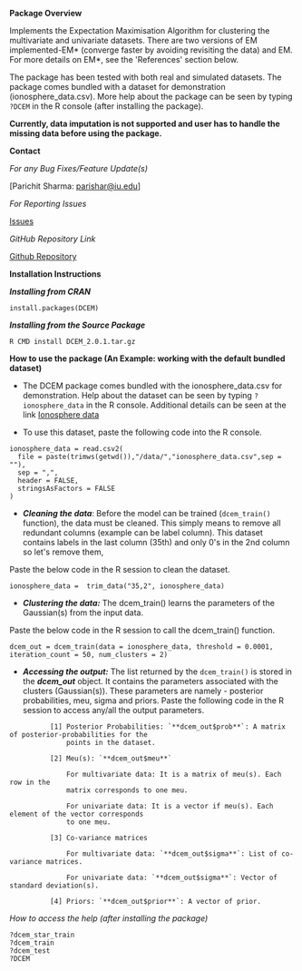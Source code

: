 
**Package Overview**

Implements the Expectation Maximisation Algorithm for clustering the multivariate and univariate datasets. There are two versions of EM implemented-EM* (converge faster by avoiding revisiting the data) and EM. For more details on EM\*, see the 'References' section below.  

The package has been tested with both real and simulated datasets. The package comes bundled with a dataset for demonstration (ionosphere_data.csv). More help about the package can be seen by typing `?DCEM` in the R console (after installing the package).

**Currently, data imputation is not supported and user has to handle the missing data before using the package.**


**Contact**

*For any Bug Fixes/Feature Update(s)*

[Parichit Sharma: parishar@iu.edu]

*For Reporting Issues*

[Issues](https://github.com/parichit/DCEM/issues)

*GitHub Repository Link*

[Github Repository](https://github.com/parichit/DCEM)
  
  
**Installation Instructions**

**_Installing from CRAN_**

```
install.packages(DCEM)
```

**_Installing from the Source Package_**

```
R CMD install DCEM_2.0.1.tar.gz
```

**How to use the package (An Example: working with the default bundled dataset)**

- The DCEM package comes bundled with the ionosphere_data.csv for demonstration. Help about the dataset can be seen by typing `?ionosphere_data` in the R console. Additional details can be seen at the link [Ionosphere data](https://archive.ics.uci.edu/ml/datasets/ionosphere)

- To use this dataset, paste the following code into the R console.

```
ionosphere_data = read.csv2(
  file = paste(trimws(getwd()),"/data/","ionosphere_data.csv",sep = ""),
  sep = ",",
  header = FALSE,
  stringsAsFactors = FALSE
)
```

- **_Cleaning the data_**: Before the model can be trained (`dcem_train()` function), the data must be cleaned. This simply means to remove all redundant columns (example can be label column). This dataset contains labels in the last column (35th) and only 0's in the 2nd column so let's remove them,

Paste the below code in the R session to clean the dataset.

```
ionosphere_data =  trim_data("35,2", ionosphere_data)
```

- **_Clustering the data:_** The dcem_train() learns the parameters of the Gaussian(s) from the input data.

Paste the below code in the R session to call the dcem_train() function.

```
dcem_out = dcem_train(data = ionosphere_data, threshold = 0.0001, iteration_count = 50, num_clusters = 2)
```

- **_Accessing the output:_** The list returned by the `dcem_train()` is stored in the **_dcem_out_** object. It contains the parameters associated with the clusters (Gaussian(s)). These parameters are namely - posterior probabilities, meu, sigma and priors. Paste the following code in the R session to access any/all the output parameters. 

``` 
          [1] Posterior Probabilities: `**dcem_out$prob**`: A matrix of posterior-probabilities for the 
              points in the dataset.
              
          [2] Meu(s): `**dcem_out$meu**`
              
              For multivariate data: It is a matrix of meu(s). Each row in the  
              matrix corresponds to one meu.
              
              For univariate data: It is a vector if meu(s). Each element of the vector corresponds 
              to one meu.
              
          [3] Co-variance matrices 
          
              For multivariate data: `**dcem_out$sigma**`: List of co-variance matrices.
          
              For univariate data: `**dcem_out$sigma**`: Vector of standard deviation(s).
               
          [4] Priors: `**dcem_out$prior**`: A vector of prior.
```

*How to access the help (after installing the package)*

```
?dcem_star_train
?dcem_train
?dcem_test
?DCEM
```

